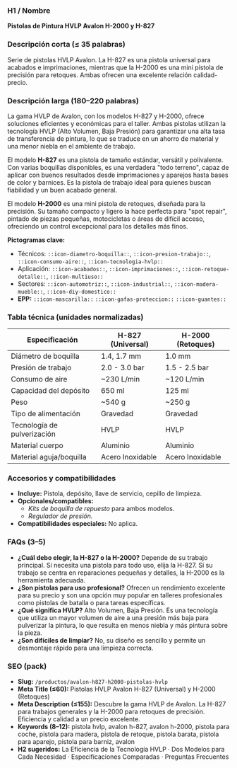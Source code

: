 ### H1 / Nombre
**Pistolas de Pintura HVLP Avalon H-2000 y H-827**

### Descripción corta (≤ 35 palabras)
Serie de pistolas HVLP Avalon. La H-827 es una pistola universal para acabados e imprimaciones, mientras que la H-2000 es una mini pistola de precisión para retoques. Ambas ofrecen una excelente relación calidad-precio.

### Descripción larga (180–220 palabras)
La gama HVLP de Avalon, con los modelos H-827 y H-2000, ofrece soluciones eficientes y económicas para el taller. Ambas pistolas utilizan la tecnología HVLP (Alto Volumen, Baja Presión) para garantizar una alta tasa de transferencia de pintura, lo que se traduce en un ahorro de material y una menor niebla en el ambiente de trabajo.

El modelo **H-827** es una pistola de tamaño estándar, versátil y polivalente. Con varias boquillas disponibles, es una verdadera "todo terreno", capaz de aplicar con buenos resultados desde imprimaciones y aparejos hasta bases de color y barnices. Es la pistola de trabajo ideal para quienes buscan fiabilidad y un buen acabado general.

El modelo **H-2000** es una mini pistola de retoques, diseñada para la precisión. Su tamaño compacto y ligero la hace perfecta para "spot repair", pintado de piezas pequeñas, motocicletas o áreas de difícil acceso, ofreciendo un control excepcional para los detalles más finos.

**Pictogramas clave:**
- Técnicos: `::icon-diametro-boquilla::`, `::icon-presion-trabajo::`, `::icon-consumo-aire::`, `::icon-tecnologia-hvlp::`
- Aplicación: `::icon-acabados::`, `::icon-imprimaciones::`, `::icon-retoque-detalle::`, `::icon-multiuso::`
- Sectores: `::icon-automotriz::`, `::icon-industrial::`, `::icon-madera-mueble::`, `::icon-diy-domestico::`
- **EPP:** `::icon-mascarilla::` `::icon-gafas-proteccion::` `::icon-guantes::`

### Tabla técnica (unidades normalizadas)
| **Especificación** | **H-827 (Universal)** | **H-2000 (Retoques)** |
|---|---|---|
| Diámetro de boquilla | 1.4, 1.7 mm | 1.0 mm |
| Presión de trabajo | 2.0 - 3.0 bar | 1.5 - 2.5 bar |
| Consumo de aire | ~230 L/min | ~120 L/min |
| Capacidad del depósito | 650 ml | 125 ml |
| Peso | ~540 g | ~250 g |
| Tipo de alimentación | Gravedad | Gravedad |
| Tecnología de pulverización | HVLP | HVLP |
| Material cuerpo | Aluminio | Aluminio |
| Material aguja/boquilla | Acero Inoxidable | Acero Inoxidable |

### Accesorios y compatibilidades
- **Incluye:** Pistola, depósito, llave de servicio, cepillo de limpieza.
- **Opcionales/compatibles:**
  - *Kits de boquilla de repuesto* para ambos modelos.
  - *Regulador de presión.*
- **Compatibilidades especiales:** No aplica.

### FAQs (3–5)
- **¿Cuál debo elegir, la H-827 o la H-2000?** Depende de su trabajo principal. Si necesita una pistola para todo uso, elija la H-827. Si su trabajo se centra en reparaciones pequeñas y detalles, la H-2000 es la herramienta adecuada.
- **¿Son pistolas para uso profesional?** Ofrecen un rendimiento excelente para su precio y son una opción muy popular en talleres profesionales como pistolas de batalla o para tareas específicas.
- **¿Qué significa HVLP?** Alto Volumen, Baja Presión. Es una tecnología que utiliza un mayor volumen de aire a una presión más baja para pulverizar la pintura, lo que resulta en menos niebla y más pintura sobre la pieza.
- **¿Son difíciles de limpiar?** No, su diseño es sencillo y permite un desmontaje rápido para una limpieza correcta.

### SEO (pack)
- **Slug:** `/productos/avalon-h827-h2000-pistolas-hvlp`
- **Meta Title (≤60):** Pistolas HVLP Avalon H-827 (Universal) y H-2000 (Retoques)
- **Meta Description (≤155):** Descubre la gama HVLP de Avalon. La H-827 para trabajos generales y la H-2000 para retoques de precisión. Eficiencia y calidad a un precio excelente.
- **Keywords (8–12):** pistola hvlp, avalon h-827, avalon h-2000, pistola para coche, pistola para madera, pistola de retoque, pistola barata, pistola para aparejo, pistola para barniz, avalon
- **H2 sugeridos:** La Eficiencia de la Tecnología HVLP · Dos Modelos para Cada Necesidad · Especificaciones Comparadas · Preguntas Frecuentes